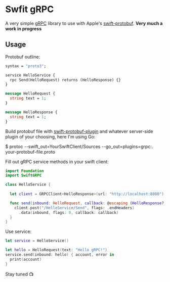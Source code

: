 # Swfit gRPC

A very simple [gRPC](http://www.grpc.io) library to use with Apple's [swift-protobuf](https://github.com/apple/swift-protobuf). **Very much a work in progress**

## Usage

Protobuf outline:

```protobuf
syntax = "proto3";

service HelloService {
  rpc Send(HelloRequest) returns (HelloResponse) {}
}

message HelloRequest {
  string text = 1;
}

message HelloResponse {
  string text = 1;
}
```

Build protobuf file with [swift-protobuf-plugin](https://github.com/apple/swift-protobuf-plugin) and whatever server-side plugin of your choosing, here I'm using Go:

  $ protoc --swift_out=YourSwiftClient/Sources --go_out=plugins=grpc:. your-protobuf-file.proto

Fill out gRPC service methods in your swift client:

```swift
import Foundation
import SwiftGRPC

class HelloService {
  
  let client = GRPCClient<HelloResponse>(url: "http://localhost:8080")

  func send(inbound: HelloRequest, callback: @escaping (HelloResponse?, Error?) -> Void) {
    client.post("/HelloService/Send", flags: .endHeaders)
      .data(inbound, flags: 0, callback: callback)
  }
}
```

Use service:

```swift
let service = HelloService()

let hello = HelloRequest(text: "Hello gRPC!")
service.send(inbound: hello) { account, error in
  print(account)
}
```

Stay tuned 📺
